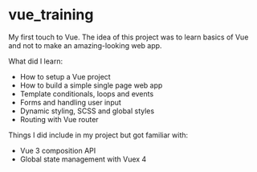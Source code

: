 # vue_training

My first touch to Vue. The idea of this project was to learn basics of Vue and not to make an amazing-looking web app.

What did I learn:

- How to setup a Vue project
- How to build a simple single page web app
- Template conditionals, loops and events
- Forms and handling user input
- Dynamic styling, SCSS and global styles
- Routing with Vue router

Things I did include in my project but got familiar with:

- Vue 3 composition API
- Global state management with Vuex 4
